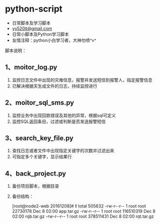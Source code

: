 # python-script
- 日常脚本及学习脚本
- yy520it@gmail.com
- 日常小脚本及Python学习脚本
- 友情注释：python小白学习者，大神勿喷^v^


脚本说明：
## 1、moitor_log.py ##
1. 监控日志文件中出现的灾难信息，报警并发送短信到报警人，指定报警信息
1. 已解决根据天生成文件的日志，持续监控进行

## 2、moitor_sql_sms.py ##
1. 监控业务中出现回款错误及其他的异常，根据sql可定义
1. 监控SQL返回条目，过滤或判断是否发送报警短信

## 3、search_key_file.py ##
1. 查找日志或者文件中出现指定关键字的次数并过滤出来
1. 可指定多个关键字，显示结果行

## 4、back_project.py ##
1. 备份项目脚本，根据目录
1. 备份结构：

    [root@node2-web 20161208]# ll
    total 505632
    -rw-r--r-- 1 root root  22730178 Dec  8 02:00 app.tar.gz
    -rw-r--r-- 1 root root 116510319 Dec  8 02:00 rqb.tar.gz
    -rw-r--r-- 1 root root 378511431 Dec  8 02:00 rqt.tar.gz